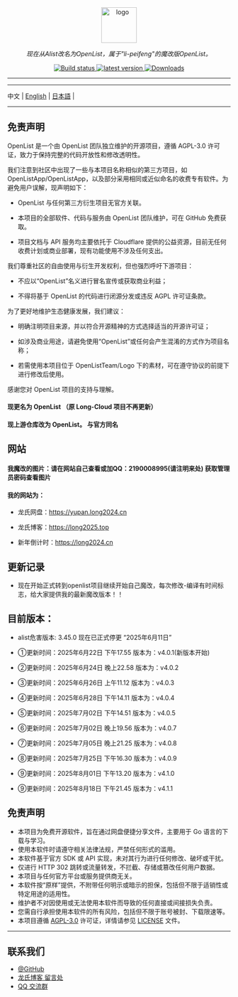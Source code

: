 <div align="center">
  <img width="80px" alt="logo" src="https://long2024.cn/image/logo-Y.png"/></a>
  <p><em>现在从Alist改名为OpenList，属于"li-peifeng"的魔改版OpenList。</em></p>
<div>
  <a href="https://github.com/lyy2005a3/OpenList/actions?query=workflow%3ABuild">
    <img src="https://img.shields.io/github/actions/workflow/status/lyy2005a3/OpenList/build.yml?branch=main" alt="Build status" />
  </a>
  <a href="https://github.com/lyy2005a3/OpenList/releases">
    <img src="https://img.shields.io/github/release/lyy2005a3/OpenList" alt="latest version" />
  </a>
  <a href="https://github.com/lyy2005a3/OpenList/releases">
    <img src="https://img.shields.io/github/downloads/lyy2005a3/OpenList/total?color=%239F7AEA&logo=github" alt="Downloads" />
  </a>
</div>
</div>

---
---

中文 | [English](./README_en.md) | [日本語](./README_ja.md) |

---

## 免责声明

OpenList 是一个由 OpenList 团队独立维护的开源项目，遵循 AGPL-3.0 许可证，致力于保持完整的代码开放性和修改透明性。

我们注意到社区中出现了一些与本项目名称相似的第三方项目，如 OpenListApp/OpenListApp，以及部分采用相同或近似命名的收费专有软件。为避免用户误解，现声明如下：

- OpenList 与任何第三方衍生项目无官方关联。

- 本项目的全部软件、代码与服务由 OpenList 团队维护，可在 GitHub 免费获取。

- 项目文档与 API 服务均主要依托于 Cloudflare 提供的公益资源，目前无任何收费计划或商业部署，现有功能使用不涉及任何支出。

我们尊重社区的自由使用与衍生开发权利，但也强烈呼吁下游项目：

- 不应以“OpenList”名义进行冒名宣传或获取商业利益；

- 不得将基于 OpenList 的代码进行闭源分发或违反 AGPL 许可证条款。

为了更好地维护生态健康发展，我们建议：

- 明确注明项目来源，并以符合开源精神的方式选择适当的开源许可证；

- 如涉及商业用途，请避免使用“OpenList”或任何会产生混淆的方式作为项目名称；

- 若需使用本项目位于 OpenListTeam/Logo 下的素材，可在遵守协议的前提下进行修改后使用。

感谢您对 OpenList 项目的支持与理解。

#### 现更名为 OpenList （原 Long-Cloud 项目不再更新）

#### 现上游仓库改为 OpenList。 与官方同名

## 网站

#### 我魔改的图片：请在网站自己查看或加QQ：2190008995(请注明来处) 获取管理员密码查看图片

#### 我的网站为：

- 龙氏网盘：https://yupan.long2024.cn

- 龙氏博客：https://long2025.top

- 新年倒计时：https://long2024.cn

## 更新记录

- 现在开始正式转到openlist项目继续开始自己魔改，每次修改-编译有时间标志，给大家提供我的最新魔改版本！！

## 目前版本：

- alist危害版本: 3.45.0 现在已正式停更 “2025年6月11日”

- ①更新时间：2025年6月22日 下午17.55  版本为：v4.0.1(新版本开始)

- ②更新时间：2025年6月24日 晚上22.58  版本为：v4.0.2

- ③更新时间：2025年6月26日 上午11.12  版本为：v4.0.3

- ④更新时间：2025年6月28日 下午14.11  版本为：v4.0.4

- ⑤更新时间：2025年7月02日 下午14.51  版本为：v4.0.5

- ⑥更新时间：2025年7月02日 晚上19.56  版本为：v4.0.7

- ⑦更新时间：2025年7月05日 晚上21.25  版本为：v4.0.8

- ⑧更新时间：2025年7月25日 下午16.30  版本为：v4.0.9

- ⑨更新时间：2025年8月01日 下午13.20  版本为：v4.1.0 

- ⑨更新时间：2025年8月18日 下午21.45  版本为：v4.1.1


## 免责声明

- 本项目为免费开源软件，旨在通过网盘便捷分享文件，主要用于 Go 语言的下载与学习。
- 使用本软件时请遵守相关法律法规，严禁任何形式的滥用。
- 本软件基于官方 SDK 或 API 实现，未对其行为进行任何修改、破坏或干扰。
- 仅进行 HTTP 302 跳转或流量转发，不拦截、存储或篡改任何用户数据。
- 本项目与任何官方平台或服务提供商无关。
- 本软件按“原样”提供，不附带任何明示或暗示的担保，包括但不限于适销性或特定用途的适用性。
- 维护者不对因使用或无法使用本软件而导致的任何直接或间接损失负责。
- 您需自行承担使用本软件的所有风险，包括但不限于账号被封、下载限速等。
- 本项目遵循 [AGPL-3.0](https://www.gnu.org/licenses/agpl-3.0.txt) 许可证，详情请参见 [LICENSE](./LICENSE) 文件。

---

## 联系我们

- [@GitHub](https://github.com/OpenListTeam) 
- [龙氏博客 留言处](https://long2025.top/wall/all) 
- [QQ 交流群](https://qm.qq.com/cgi-bin/qm/qr?k=eDAMuOM5uMg0PYze1hvGYaqvaa9fnVmv&jump_from=webapi&authKey=gmts3WflN2PFR5gsb+6YFsqFLTFfLt99duLtv3y4iIPC2dxbMhvSIOPxWt/IFjAq)